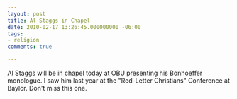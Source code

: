```yaml
---
layout: post
title: Al Staggs in Chapel
date: 2010-02-17 13:26:45.000000000 -06:00
tags:
- religion 
comments: true

---
```

<p>Al Staggs will be in chapel today at OBU presenting his Bonhoeffer monologue. I saw him last year at the "Red-Letter Christians" Conference at Baylor. Don't miss this one.</p>
